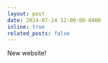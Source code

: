 ```yaml
---
layout: post
date: 2024-07-24 12:00:00-0400
inline: true
related_posts: false
---
```


New website!
